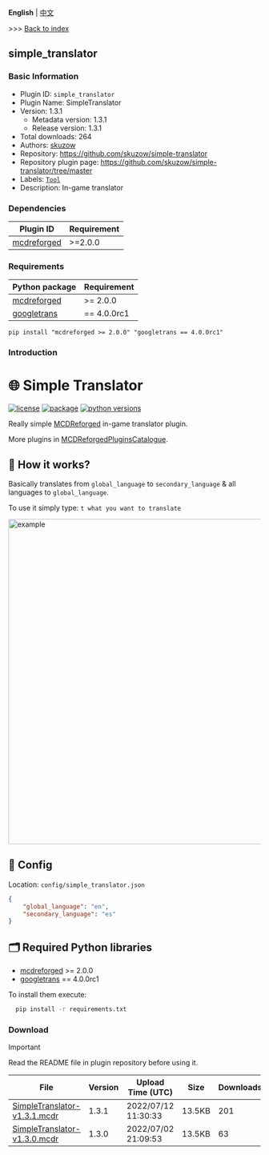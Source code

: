 **English** | [中文](readme-zh_cn.md)

\>\>\> [Back to index](/readme.md)

## simple_translator

### Basic Information

- Plugin ID: `simple_translator`
- Plugin Name: SimpleTranslator
- Version: 1.3.1
  - Metadata version: 1.3.1
  - Release version: 1.3.1
- Total downloads: 264
- Authors: [skuzow](https://github.com/skuzow)
- Repository: https://github.com/skuzow/simple-translator
- Repository plugin page: https://github.com/skuzow/simple-translator/tree/master
- Labels: [`Tool`](/labels/tool/readme.md)
- Description: In-game translator

### Dependencies

| Plugin ID | Requirement |
| --- | --- |
| [mcdreforged](https://github.com/Fallen-Breath/MCDReforged) | \>=2.0.0 |

### Requirements

| Python package | Requirement |
| --- | --- |
| [mcdreforged ](https://pypi.org/project/mcdreforged ) | \>= 2.0.0 |
| [googletrans ](https://pypi.org/project/googletrans ) | == 4.0.0rc1 |

```
pip install "mcdreforged >= 2.0.0" "googletrans == 4.0.0rc1"
```

### Introduction

# 🌐 Simple Translator

[![license](https://img.shields.io/github/license/skuzow/simple-translator.svg)](https://github.com/skuzow/simple-translator/blob/master/LICENSE)
[![package](https://github.com/skuzow/simple-translator/actions/workflows/package.yml/badge.svg?branch=master)](https://github.com/skuzow/simple-translator/actions/workflows/package.yml)
[![python versions](https://img.shields.io/badge/python->=%203.6%20-blue)](https://www.python.org/downloads)

Really simple [MCDReforged](https://github.com/Fallen-Breath/MCDReforged) in-game translator plugin.

More plugins in [MCDReforgedPluginsCatalogue](https://github.com/MCDReforged/PluginCatalogue/blob/catalogue/readme.md).

## 🗿 How it works?

Basically translates from `global_language` to `secondary_language` & all languages to `global_language`.

To use it simply type: `t what you want to translate`

<img src="https://user-images.githubusercontent.com/61398114/177015561-606cfec3-78be-4a16-9846-40388561618e.png" alt="example" width="650"/>

## 💾 Config

Location: `config/simple_translator.json`

```json
{
    "global_language": "en",
    "secondary_language": "es"
}
```

## 🗂️ Required Python libraries

- [mcdreforged](https://github.com/Fallen-Breath/MCDReforged) >= 2.0.0
- [googletrans](https://pypi.org/project/googletrans/4.0.0rc1) == 4.0.0rc1

To install them execute:

```bash
  pip install -r requirements.txt
```

### Download

> [!IMPORTANT]
> Read the README file in plugin repository before using it.

| File | Version | Upload Time (UTC) | Size | Downloads | Operations |
| --- | --- | --- | --- | --- | --- |
| [SimpleTranslator-v1.3.1.mcdr](https://github.com/skuzow/simple-translator/releases/tag/v1.3.1) | 1.3.1 | 2022/07/12 11:30:33 | 13.5KB | 201 | [Download](https://github.com/skuzow/simple-translator/releases/download/v1.3.1/SimpleTranslator-v1.3.1.mcdr) |
| [SimpleTranslator-v1.3.0.mcdr](https://github.com/skuzow/simple-translator/releases/tag/v1.3.0) | 1.3.0 | 2022/07/02 21:09:53 | 13.5KB | 63 | [Download](https://github.com/skuzow/simple-translator/releases/download/v1.3.0/SimpleTranslator-v1.3.0.mcdr) |

